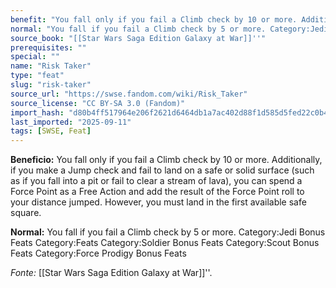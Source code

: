 ```yaml
---
benefit: "You fall only if you fail a Climb check by 10 or more. Additionally, if you make a Jump check and fail to land on a safe or solid surface (such as if you fall into a pit or fail to clear a stream of lava), you can spend a Force Point as a Free Action and add the result of the Force Point roll to your distance jumped. However, you must land in the first available safe square."
normal: "You fall if you fail a Climb check by 5 or more. Category:Jedi Bonus Feats Category:Feats Category:Soldier Bonus Feats Category:Scout Bonus Feats Category:Force Prodigy Bonus Feats"
source_book: "[[Star Wars Saga Edition Galaxy at War]]''"
prerequisites: ""
special: ""
name: "Risk Taker"
type: "feat"
slug: "risk-taker"
source_url: "https://swse.fandom.com/wiki/Risk_Taker"
source_license: "CC BY-SA 3.0 (Fandom)"
import_hash: "d80b4ff517964e206f2621d6464db1a7ac402d88f1d585d5fed22c0b4c01667b"
last_imported: "2025-09-11"
tags: [SWSE, Feat]
---
```

**Beneficio:** You fall only if you fail a Climb check by 10 or more. Additionally, if you make a Jump check and fail to land on a safe or solid surface (such as if you fall into a pit or fail to clear a stream of lava), you can spend a Force Point as a Free Action and add the result of the Force Point roll to your distance jumped. However, you must land in the first available safe square.

**Normal:** You fall if you fail a Climb check by 5 or more. Category:Jedi Bonus Feats Category:Feats Category:Soldier Bonus Feats Category:Scout Bonus Feats Category:Force Prodigy Bonus Feats

*Fonte:* [[Star Wars Saga Edition Galaxy at War]]''.